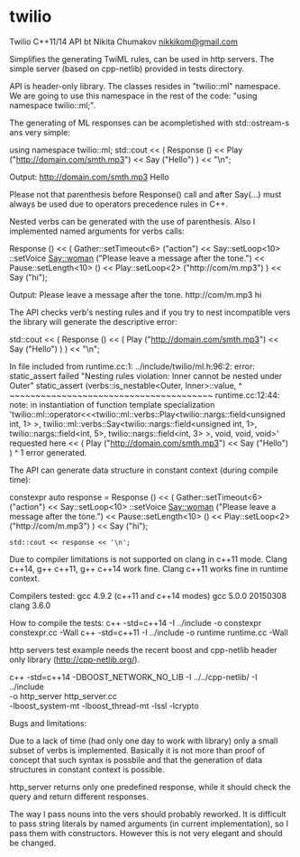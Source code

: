 # twilio
Twilio C++11/14 API bt Nikita Chumakov <nikkikom@gmail.com>

Simplifies the generating TwiML rules, can be used in http servers. The simple
server (based on cpp-netlib) provided in tests directory.

API is header-only library. The classes resides in "twilio::ml" namespace. We
are going to use this namespace in the rest of the code: "using namespace
twilio::ml;".

The generating of ML responses can be acompletished with std::ostream-s ans very
simple:

  using namespace twilio::ml;
  std::cout << (
    Response () 
      << Play ("http://domain.com/smth.mp3")
      << Say ("Hello")
  ) << "\n";

Output:
  <Response>
  <Play>http://domain.com/smth.mp3</Play>
  <Say>Hello</Say>
  </Response>

Please not that parenthesis before Response() call and after Say(...) must
always be used due to operators precedence rules in C++.

Nested verbs can be generated with the use of parenthesis. Also I implemented
named arguments for verbs calls:

  Response () <<
    ( Gather::setTimeout<6> ("action")
      << Say::setLoop<10>
            ::setVoice <Say::woman> 
            ("Please leave a message after the tone.")
      << Pause::setLength<10> ()
      << Play::setLoop<2> ("http://com/m.mp3")
    )
    << Say ("hi");

Output:
  <Response>
  <Gather action="action" timeout="6">
  <Say loop="woman" loop="10">Please leave a message after the tone.</Say>
  <Pause length="10"/>
  <Play loop="2">http://com/m.mp3</Play>
  </Gather>
  <Say>hi</Say>
  </Response>

The API checks verb's nesting rules and if you try to nest incompatible vers the library will generate the descriptive error:

  std::cout << (
    Response () 
      << ( Play ("http://domain.com/smth.mp3") << Say ("Hello") )
  ) << "\n";


In file included from runtime.cc:1:
../include/twilio/ml.h:96:2: error: static_assert failed "Nesting rules
      violation: Inner cannot be nested under Outer"
        static_assert (verbs::is_nestable<Outer, Inner>::value,
        ^              ~~~~~~~~~~~~~~~~~~~~~~~~~~~~~~~~~~~~~~~
runtime.cc:12:44: note: in instantiation of function template specialization
      'twilio::ml::operator<<<twilio::ml::verbs::Play<twilio::nargs::field<unsigned
      int, 1> >, twilio::ml::verbs::Say<twilio::nargs::field<unsigned int, 1>,
      twilio::nargs::field<int, 5>, twilio::nargs::field<int, 3> >, void, void,
      void>' requested here
                << ( Play ("http://domain.com/smth.mp3") << Say ("Hello") )
                                                         ^
1 error generated. 


The API can generate data structure in constant context (during compile time):

  constexpr auto response = Response () <<
    ( Gather::setTimeout<6> ("action")
      << Say::setLoop<10>
            ::setVoice <Say::woman> 
            ("Please leave a message after the tone.")
      << Pause::setLength<10> ()
      << Play::setLoop<2> ("http://com/m.mp3")
    )
    << Say ("hi");

    std::cout << response << '\n';

Due to compiler limitations is not supported on clang in c++11 mode. 
Clang c++14, g++ c++11, g++ c++14 work fine. Clang c++11 works fine in runtime
context.

Compilers tested: 
  gcc 4.9.2 (c++11 and c++14 modes)
  gcc 5.0.0 20150308
  clang 3.6.0
  
How to compile the tests:
  c++ -std=c++14 -I ../include -o constexpr constexpr.cc -Wall
  c++ -std=c++11 -I ../include -o runtime runtime.cc -Wall 

http servers test example needs the recent boost and cpp-netlib header only 
library (http://cpp-netlib.org/).

  c++ -std=c++14 -DBOOST_NETWORK_NO_LIB -I ../../cpp-netlib/ -I ../include \
    -o http_server http_server.cc \
    -lboost_system-mt -lboost_thread-mt -lssl -lcrypto

Bugs and limitations:

Due to a lack of time (had only one day to work with library) only a small 
subset of verbs is implemented. Basically it is not more than proof of concept 
that such syntax is possbile and that the generation of data structures in
constant context is possible.

http_server returns only one predefined response, while it should check the
query and return different responses.

The way I pass nouns into the vers should probably reworked. It is difficult to
pass string literals by named arguments (in current implementation), so I pass
them with constructors. However this is not very elegant and should be changed.
